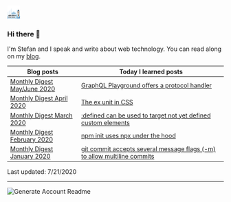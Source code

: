 <img alt width="30" height="30" src="https://raw.githubusercontent.com/stefanjudis/stefanjudis/main/screenshot.png">

### Hi there 👋

I'm Stefan and I speak and write about web technology. You can read along on my [blog](https://www.stefanjudis.com/).

<!-- TABLE -->
| Blog posts | Today I learned posts |
| --- | --- |
| [Monthly Digest May/June 2020](https://www.stefanjudis.com/blog/monthly-digest-may-june-2020/) | [GraphQL Playground offers a protocol handler](https://www.stefanjudis.com/today-i-learned/graphql-playground-offers-a-protocol-handler/) | 
| [Monthly Digest April 2020](https://www.stefanjudis.com/blog/monthly-digest-april-2020/) | [The ex unit in CSS](https://www.stefanjudis.com/today-i-learned/the-ex-unit-in-css/) | 
| [Monthly Digest March 2020](https://www.stefanjudis.com/blog/monthly-digest-march-2020/) | [:defined can be used to target not yet defined custom elements](https://www.stefanjudis.com/today-i-learned/defined-can-be-used-to-target-not-yet-defined-custom-elements/) | 
| [Monthly Digest February 2020](https://www.stefanjudis.com/blog/monthly-digest-february-2020/) | [npm init uses npx under the hood](https://www.stefanjudis.com/today-i-learned/npm-init-uses-npx-under-the-hood/) | 
| [Monthly Digest January 2020](https://www.stefanjudis.com/blog/monthly-digest-january-2020/) | [git commit accepts several message flags (-m) to allow multiline commits](https://www.stefanjudis.com/today-i-learned/git-commit-accepts-several-message-flags-m-to-allow-multiline-commits/) | 

Last updated: 7/21/2020
<!-- TABLE_END -->

---

![Generate Account Readme](https://github.com/stefanjudis/stefanjudis/workflows/Generate%20Account%20Readme/badge.svg)
